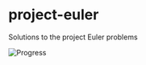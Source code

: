 # project-euler
Solutions to the project Euler problems

![Progress](https://projecteuler.net/profile/eemp.png)

